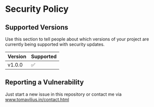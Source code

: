 # Security Policy

## Supported Versions

Use this section to tell people about which versions of your project are
currently being supported with security updates.

| Version | Supported          |
| ------- | ------------------ |
| v1.0.0  | :white_check_mark: |

## Reporting a Vulnerability

Just start a new issue in this repository or contact me via www.tomavilius.in/contact.html
